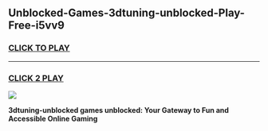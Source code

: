 
## Unblocked-Games-3dtuning-unblocked-Play-Free-i5vv9
<h3>
<a href="https://premium76.site?title=3dtuning-unblocked&ref=21A">CLICK TO PLAY</a></h3>
<hr>

<h3>
<a href="https://premium76.site?title=3dtuning-unblocked&ref=21A">CLICK 2 PLAY</a>
  
</h3>

<a href="https://premium76.site?title=3dtuning-unblocked&ref=21A"><img src="https://clearcache.store/games.png"></a>


**3dtuning-unblocked games unblocked: Your Gateway to Fun and Accessible Online Gaming**
